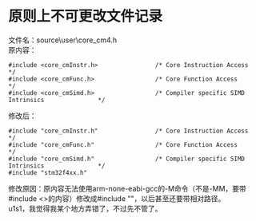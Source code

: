 # 原则上不可更改文件记录
文件名：source\user\core_cm4.h  
原内容：
```
#include <core_cmInstr.h>                /* Core Instruction Access                         */
#include <core_cmFunc.h>                 /* Core Function Access                            */
#include <core_cmSimd.h>                 /* Compiler specific SIMD Intrinsics               */
```
修改后：
```
#include "core_cmInstr.h"                /* Core Instruction Access                         */
#include "core_cmFunc.h"                 /* Core Function Access                            */
#include "core_cmSimd.h"                 /* Compiler specific SIMD Intrinsics               */
#include "stm32f4xx.h"
```
修改原因：原内容无法使用arm-none-eabi-gcc的-M命令（不是-MM，要带#include <>的内容）修改成#include ""，以后甚至还要带相对路径。  
u1s1，我觉得我某个地方弄错了，不过先不管了。